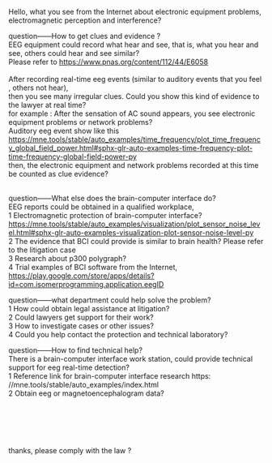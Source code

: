 

Hello, what you see from the Internet about electronic equipment problems, electromagnetic perception and interference?

question——How to get clues and evidence ?  <br>
EEG equipment could record what hear and see, that is, what you hear and see, others could hear and see similar?  <br>
Please refer to https://www.pnas.org/content/112/44/E6058 <br>
 <br>
After recording real-time eeg events (similar to auditory events that you feel , others not hear),  <br>
then you see many irregular clues. Could you show this kind of evidence to the lawyer at real time? <br>
for example : After the sensation of AC sound appears, you see electronic equipment problems or network problems? <br>
Auditory eeg event show like this <br>
https://mne.tools/stable/auto_examples/time_frequency/plot_time_frequency_global_field_power.html#sphx-glr-auto-examples-time-frequency-plot-time-frequency-global-field-power-py <br>
 then, the electronic equipment and network problems recorded at this time be counted as clue evidence? <br>
 <br>
  
question——What else does the brain-computer interface do? <br>
EEG reports could be obtained in a qualified workplace, <br>
1 Electromagnetic protection of brain-computer interface?  <br>
https://mne.tools/stable/auto_examples/visualization/plot_sensor_noise_level.html#sphx-glr-auto-examples-visualization-plot-sensor-noise-level-py <br>
2 The evidence that BCI could provide is similar to brain health? Please refer to the litigation case <br>
3 Research about p300 polygraph? <br>
4 Trial examples of BCI software from the Internet, <br>
https://play.google.com/store/apps/details?id=com.isomerprogramming.application.eegID <br>

question——what department could help solve the problem? <br>
1 How could obtain legal assistance at litigation? <br>
2 Could lawyers get support for their work? <br>
3 How to investigate cases or other issues? <br>
4 Could you help contact the protection and technical laboratory? <br>

question——How to find technical help? <br>
There is a brain-computer interface work station, could provide technical support for eeg real-time detection? <br>
1 Reference link for brain-computer interface research https: //mne.tools/stable/auto_examples/index.html <br>
2 Obtain eeg or magnetoencephalogram data? <br>

 <br>
  <br>
   <br>
    <br>


thanks,
please comply with the law ?
